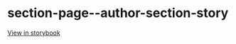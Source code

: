 # section-page--author-section-story

[View in storybook](https://raw.githack.com/Independent-Digital-News-and-Media-Ltd/standard-pwamp-sb/PR-480-sb/index.html?path=/story/section-page--author-section-story)